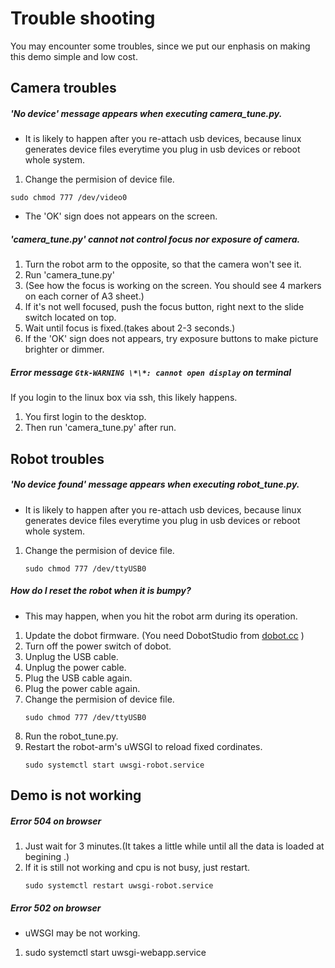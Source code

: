 Trouble shooting
====


You may encounter some troubles, since we put our enphasis on making this demo simple and low cost.

Camera troubles
---
##### 'No device' message appears when executing camera_tune.py.
- It is likely to happen after you re-attach usb devices, because linux generates device files everytime you plug in usb devices or reboot whole system.
1. Change the permision of device file.
 ```
 sudo chmod 777 /dev/video0
 ```
- The 'OK' sign does not appears on the screen.

##### 'camera_tune.py' cannot not control focus nor exposure of camera.
1. Turn the robot arm to the opposite, so that the camera won't see it.
2. Run 'camera_tune.py'
3. (See how the focus is working on the screen.
   You should see 4 markers on each corner of A3 sheet.)
4. If it's not well focused, push the focus button, right next to the slide switch located on top.
5. Wait until focus is fixed.(takes about 2-3 seconds.)
6. If the 'OK' sign does not appears, try exposure buttons to make picture brighter or dimmer.

##### Error message `Gtk-WARNING \*\*: cannot open display` on terminal

If you login to the linux box via ssh, this likely happens.
1. You first login to the desktop.
2. Then run 'camera_tune.py' after run.

Robot troubles
---
##### 'No device found' message appears when executing robot_tune.py.

- It is likely to happen after you re-attach usb devices, because linux generates device files everytime you plug in usb devices or reboot whole system.
1. Change the permision of device file.
   ```
   sudo chmod 777 /dev/ttyUSB0
   ```


##### How do I reset the robot when it is bumpy?

- This may happen, when you hit the robot arm during its operation.
1. Update the dobot firmware.
     (You need DobotStudio from [dobot.cc](http://dobot.cc/download.html) )
2. Turn off the power switch of dobot.
3. Unplug the USB cable.
4. Unplug the power cable.
5. Plug the USB cable again.
6. Plug the power cable again.
7. Change the permision of device file.
   ```
   sudo chmod 777 /dev/ttyUSB0
   ```
8. Run the robot_tune.py.
9. Restart the robot-arm's uWSGI to reload fixed cordinates.
   ```
   sudo systemctl start uwsgi-robot.service
   ```


Demo is not working
---
##### Error 504 on browser
1. Just wait for 3 minutes.(It takes a little while until all the data is loaded at begining .)
2. If it is still not working and cpu is not busy, just restart.
   ```
   sudo systemctl restart uwsgi-robot.service
   ```


##### Error 502 on browser
- uWSGI may be not working.
1. sudo systemctl start uwsgi-webapp.service

